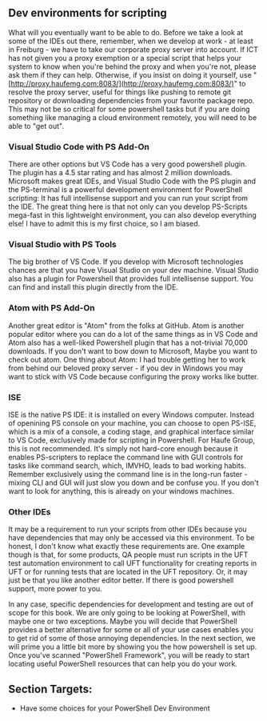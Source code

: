 ## Dev environments for scripting

What will you eventually want to be able to do. Before we take a look at some of the IDEs out there, remember, when we develop at work - at least in Freiburg - we have to take our corporate proxy server into account. If ICT has not given you a proxy exemption or a special script that helps your system to know when you're behind the proxy and when you're not, please ask them if they can help. Otherwise, if you insist on doing it yourself, use "[http://proxy.haufemg.com:8083/](http://proxy.haufemg.com:8083/)" to resolve the proxy server, useful for things like pushing to remote git repository or downloading dependencies from your favorite package repo. This may not be so critical for some powershell tasks but if you are doing something like managing a cloud environment remotely, you will need to be able to "get out".

### Visual Studio Code with PS Add-On

There are other options but VS Code has a very good powershell plugin. The plugin has a 4.5 star rating and has almost 2 million downloads. Microsoft makes great IDEs, and Visual Studio Code with the PS plugin and the  PS-terminal is a powerful development environment for PowerShell scripting: It has full intellisense support and you can run your script from the IDE. The great thing here is that not only can you develop PS-Scripts mega-fast in this lightweight environment, you can also develop everything else! I have to admit this is my first choice, so I am biased.

### Visual Studio with PS Tools

The big brother of VS Code. If you develop with Microsoft technologies chances are that you have Visual Studio on your dev machine. Visual Studio also has a plugin for Powershell that provides full intellisense support. You can find and install this plugin directly from the IDE.

### Atom with PS Add-On

Another great editor is "Atom" from the folks at GitHub. Atom is another popular editor where you can do a lot of the same things as in VS Code and Atom also has a well-liked Powershell plugin that has a not-trivial 70,000 downloads. If you don't want to bow down to Microsoft, Maybe you want to check out atom. One thing about Atom: I had trouble getting her to work from behind our beloved proxy server - if you dev in Windows you may want to stick with VS Code because configuring the proxy works like butter.

### ISE

ISE is the native PS IDE: it is installed on every Windows computer. Instead of openining PS console on your machine, you can choose to open PS-ISE, which is a mix of a console, a coding stage, and graphical interface similar to VS Code, exclusively made for scripting in Powershell. For Haufe Group, this is not recommended. It's simply not hard-core enough because it enables PS-scripters to replace the command line with GUI controls for tasks like command search, which, IMVHO, leads to bad working habits. Remember exclusively using the command line is in the long-run faster - mixing CLI and GUI will just slow you down and be confuse you. If you don't want to look for anything, this is already on your windows machines.

### Other IDEs

It may be a requirement to run your scripts from other IDEs because you have dependencies that may only be accessed via this environment. To be honest, I don't know what exactly these requirements are. One example though is that, for some products, QA people must run scripts in the UFT test automation environment to call UFT functionality for creating reports in UFT or for running tests that are located in the UFT repository. Or, it may just be that you like another editor better. If there is good powershell support, more power to you.

In any case, specific dependencies for development and testing are out of scope for this book. We are only going to be looking at PowerShell, with maybe one or two exceptions. Maybe you will decide that PowerShell provides a better alternative for some or all of your use cases enables you to get rid of some of those annoying dependencies. In the next section, we will prime you a little bit more by showing you the how powershell is set up. Once you've scanned "PowerShell Framework", you will be ready to start locating useful PowerShell resources that can help you do your work.

## Section Targets:

* Have some choices for your PowerShell Dev Environment



